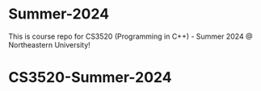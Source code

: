 # Summer-2024
This is course repo for CS3520 (Programming in C++) - Summer 2024 @ Northeastern University!
# CS3520-Summer-2024
